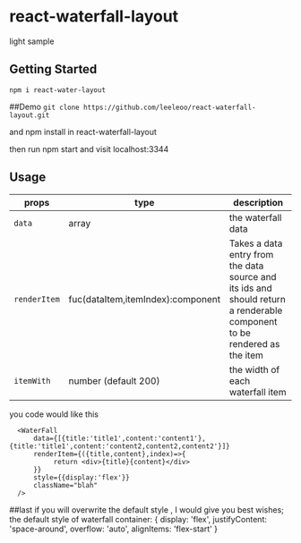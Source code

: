 # react-waterfall-layout
light sample

## Getting Started
`npm i react-water-layout`

##Demo
`git clone https://github.com/leeleoo/react-waterfall-layout.git`

and npm install in react-waterfall-layout

then run npm start and visit localhost:3344

## Usage
|props|type|description|
|---|------|------|
|`data`|array|the waterfall data|
|`renderItem`|fuc(dataItem,itemIndex):component |Takes a data entry from the data source and its ids and should return a renderable component to be rendered as the item|
|`itemWith`|number (default 200)| the width of each waterfall item|

you code would like this
```
  <WaterFall
      data={[{title:'title1',content:'content1'},{title:'title1',content:'content2,content2,content2'}]}
      renderItem={({title,content},index)=>{
           return <div>{title}{content}</div>
      }}
      style={{display:'flex'}}
      className="blah"
  />
```


##last
    if you will overwrite the default style ,  I  would give you best wishes;
    the default style of waterfall container:
    { 
        display: 'flex', 
        justifyContent: 'space-around', 
        overflow: 'auto', 
        alignItems: 'flex-start' 
    }





